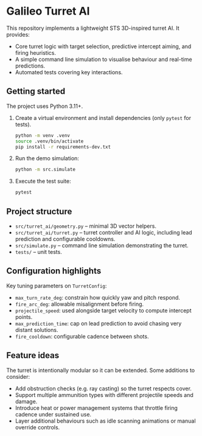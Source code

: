 # Galileo Turret AI

This repository implements a lightweight STS 3D-inspired turret AI. It provides:

- Core turret logic with target selection, predictive intercept aiming, and firing heuristics.
- A simple command line simulation to visualise behaviour and real-time predictions.
- Automated tests covering key interactions.

## Getting started

The project uses Python 3.11+.

1. Create a virtual environment and install dependencies (only `pytest` for tests).

   ```bash
   python -m venv .venv
   source .venv/bin/activate
   pip install -r requirements-dev.txt
   ```

2. Run the demo simulation:

   ```bash
   python -m src.simulate
   ```

3. Execute the test suite:

   ```bash
   pytest
   ```

## Project structure

- `src/turret_ai/geometry.py` – minimal 3D vector helpers.
- `src/turret_ai/turret.py` – turret controller and AI logic, including lead prediction and configurable cooldowns.
- `src/simulate.py` – command line simulation demonstrating the turret.
- `tests/` – unit tests.

## Configuration highlights

Key tuning parameters on `TurretConfig`:

- `max_turn_rate_deg`: constrain how quickly yaw and pitch respond.
- `fire_arc_deg`: allowable misalignment before firing.
- `projectile_speed`: used alongside target velocity to compute intercept points.
- `max_prediction_time`: cap on lead prediction to avoid chasing very distant solutions.
- `fire_cooldown`: configurable cadence between shots.

## Feature ideas

The turret is intentionally modular so it can be extended. Some additions to
consider:

- Add obstruction checks (e.g. ray casting) so the turret respects cover.
- Support multiple ammunition types with different projectile speeds and damage.
- Introduce heat or power management systems that throttle firing cadence under sustained use.
- Layer additional behaviours such as idle scanning animations or manual override controls.

